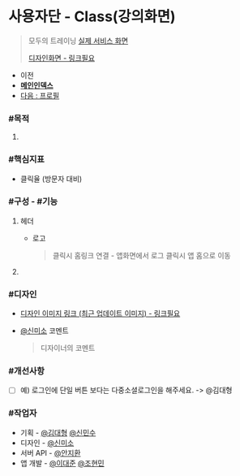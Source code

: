 # 사용자단 - Class(강의화면)

> 모두의 트레이닝 [실제 서비스 화면](www.modooclass.net)
>
> [디자인화면 - 링크필요]() 



- 이전      
- [**메인인덱스**](../README.md)     
- [다음 : 프로필]( ../curriculum/README.md)



### **#목적**

1. 



### #핵심지표

- 클릭율 (방문자 대비)



### **#구성 - #기능**

1. 헤더 

   - 로고

     > 클릭시 홈링크 연결 - 앱화면에서 로그 클릭시 앱 홈으로 이동

2. 





### **#디자인**

- [디자인 이미지 링크 (최근 업데이트 이미지) - 링크필요]()

- [@신미소](https://github.com/meeso-modoo)  코멘트

  > 디자이너의 코멘트



### #개선사항

- [ ] 예) 로그인에 단일 버튼 보다는 다중소셜로그인을 해주세요. -> @김대형



### **#작업자**

- 기획 - [@김대형](https://github.com/jacob-modoo) [@신민수](https://github.com/minsoo-modoo)
- 디자인 - [@신미소](https://github.com/meeso-modoo)
- 서버 API - [@안지환](https://github.com/jihwan-modoo)
- 앱 개발 - [@이대준](https://github.com/DaeJunLee) [@조현민](https://github.com/hyunmin-modoo)


  
